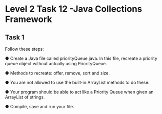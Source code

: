 # Level 2 Task 12 -Java Collections Framework

## Task 1

Follow these steps:

● Create a Java file called priorityQueue.java. In this file, recreate a priority queue object without actually using PriorityQueue.

● Methods to recreate: offer, remove, sort and size.

● You are not allowed to use the built-in ArrayList methods to do these.

● Your program should be able to act like a Priority Queue when given an ArrayList of strings.

● Compile, save and run your file.
